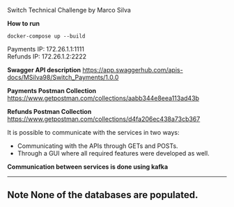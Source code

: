 Switch Technical Challenge by Marco Silva

**How to run**
```
docker-compose up --build
```

Payments IP: 172.26.1.1:1111 
<br/>
Refunds IP: 172.26.1.2:2222
<br/>

**Swagger API description**
https://app.swaggerhub.com/apis-docs/MSilva98/Switch_Payments/1.0.0
<br/>

**Payments Postman Collection**<br/>
https://www.getpostman.com/collections/aabb344e8eea113ad43b
<br/>

**Refunds Postman Collection**<br/>
https://www.getpostman.com/collections/d4fa206ec438a73cb367
<br/>

It is possible to communicate with the services in two ways:
- Communicating with the APIs through GETs and POSTs.
- Through a GUI where all required features were developed as well.

**Communication between services is done using kafka**

---
**Note**
None of the databases are populated.
---